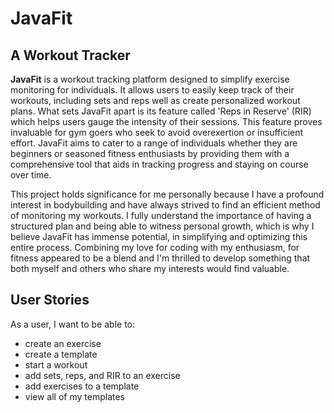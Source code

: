 # JavaFit

## A Workout Tracker

**JavaFit** is a workout tracking platform designed to simplify exercise monitoring for individuals. It allows users to easily keep track of their workouts, including sets and reps well as create personalized workout plans. What sets JavaFit apart is its feature called 'Reps in Reserve' (RIR) which helps users gauge the intensity of their sessions. This feature proves invaluable for gym goers who seek to avoid overexertion or insufficient effort. JavaFit aims to cater to a range of individuals whether they are beginners or seasoned fitness enthusiasts by providing them with a comprehensive tool that aids in tracking progress and staying on course over time.

This project holds significance for me personally because I have a profound interest in bodybuilding and have always strived to find an efficient method of monitoring my workouts. I fully understand the importance of having a structured plan and being able to witness personal growth, which is why I believe JavaFit has immense potential, in simplifying and optimizing this entire process.
Combining my love for coding with my enthusiasm, for fitness appeared to be a blend and I'm thrilled to develop something that both myself and others who share my interests would find valuable.

## User Stories

As a user, I want to be able to:

- create an exercise
- create a template
- start a workout
- add sets, reps, and RIR to an exercise
- add exercises to a template
- view all of my templates
